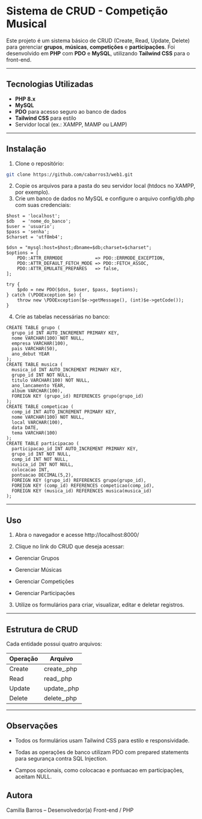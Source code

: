 # Sistema de CRUD - Competição Musical

Este projeto é um sistema básico de CRUD (Create, Read, Update, Delete) para gerenciar **grupos**, **músicas**, **competições** e **participações**. Foi desenvolvido em **PHP** com **PDO** e **MySQL**, utilizando **Tailwind CSS** para o front-end.

---

## Tecnologias Utilizadas

- **PHP 8.x**
- **MySQL**
- **PDO** para acesso seguro ao banco de dados
- **Tailwind CSS** para estilo
- Servidor local (ex.: XAMPP, MAMP ou LAMP)

---

## Instalação

1. Clone o repositório:

```bash
git clone https://github.com/cabarros3/web1.git
```

2. Copie os arquivos para a pasta do seu servidor local (htdocs no XAMPP, por exemplo).
3. Crie um banco de dados no MySQL e configure o arquivo config/db.php com suas credenciais:

```<?php
$host = 'localhost';
$db   = 'nome_do_banco';
$user = 'usuario';
$pass = 'senha';
$charset = 'utf8mb4';

$dsn = "mysql:host=$host;dbname=$db;charset=$charset";
$options = [
    PDO::ATTR_ERRMODE            => PDO::ERRMODE_EXCEPTION,
    PDO::ATTR_DEFAULT_FETCH_MODE => PDO::FETCH_ASSOC,
    PDO::ATTR_EMULATE_PREPARES   => false,
];

try {
    $pdo = new PDO($dsn, $user, $pass, $options);
} catch (\PDOException $e) {
    throw new \PDOException($e->getMessage(), (int)$e->getCode());
}
```

4. Crie as tabelas necessárias no banco:

```
CREATE TABLE grupo (
  grupo_id INT AUTO_INCREMENT PRIMARY KEY,
  nome VARCHAR(100) NOT NULL,
  empresa VARCHAR(100),
  pais VARCHAR(50),
  ano_debut YEAR
);
CREATE TABLE musica (
  musica_id INT AUTO_INCREMENT PRIMARY KEY,
  grupo_id INT NOT NULL,
  titulo VARCHAR(100) NOT NULL,
  ano_lancamento YEAR,
  album VARCHAR(100),
  FOREIGN KEY (grupo_id) REFERENCES grupo(grupo_id)
);
CREATE TABLE competicao (
  comp_id INT AUTO_INCREMENT PRIMARY KEY,
  nome VARCHAR(100) NOT NULL,
  local VARCHAR(100),
  data DATE,
  tema VARCHAR(100)
);
CREATE TABLE participacao (
  participacao_id INT AUTO_INCREMENT PRIMARY KEY,
  grupo_id INT NOT NULL,
  comp_id INT NOT NULL,
  musica_id INT NOT NULL,
  colocacao INT,
  pontuacao DECIMAL(5,2),
  FOREIGN KEY (grupo_id) REFERENCES grupo(grupo_id),
  FOREIGN KEY (comp_id) REFERENCES competicao(comp_id),
  FOREIGN KEY (musica_id) REFERENCES musica(musica_id)
);
```

---

## Uso

1. Abra o navegador e acesse http://localhost:8000/

2. Clique no link do CRUD que deseja acessar:

- Gerenciar Grupos

- Gerenciar Músicas

- Gerenciar Competições

- Gerenciar Participações

3. Utilize os formulários para criar, visualizar, editar e deletar registros.

---

## Estrutura de CRUD

Cada entidade possui quatro arquivos:

| Operação | Arquivo                |
| -------- | ---------------------- |
| Create   | create\_<entidade>.php |
| Read     | read\_<entidade>.php   |
| Update   | update\_<entidade>.php |
| Delete   | delete\_<entidade>.php |

---

## Observações

- Todos os formulários usam Tailwind CSS para estilo e responsividade.

- Todas as operações de banco utilizam PDO com prepared statements para segurança contra SQL Injection.

- Campos opcionais, como colocacao e pontuacao em participações, aceitam NULL.

## Autora

Camilla Barros – Desenvolvedor(a) Front-end / PHP
